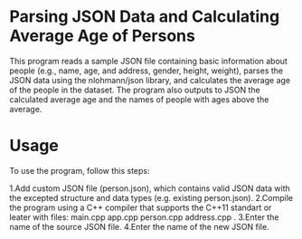 # Parsing JSON Data and Calculating Average Age of Persons

This program reads a sample JSON file containing basic information about people (e.g., name, age, and address, gender, height, weight), parses the JSON data using the nlohmann/json library, and calculates the average age of the people in the dataset. The program also outputs to JSON the calculated average age and the names of people with ages above the average.

# Usage

To use the program, follow this steps:

1.Add custom JSON file (person.json), which contains valid JSON data with the excepted structure and data types (e.g. existing person.json).
2.Compile the program using a C++ compiler that supports the C++11 standart or leater with files: main.cpp app.cpp person.cpp address.cpp .
3.Enter the name of the source JSON file.
4.Enter the name of the new JSON file.
